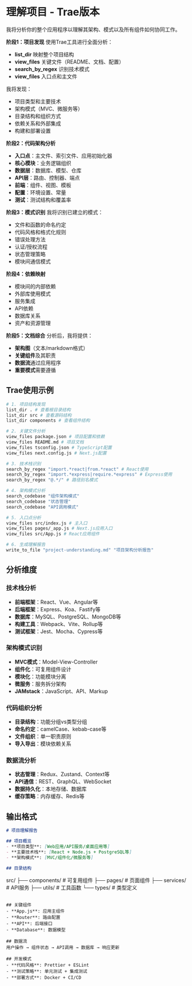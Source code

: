 # 理解项目 - Trae版本

我将分析你的整个应用程序以理解其架构、模式以及所有组件如何协同工作。

**阶段1：项目发现**
使用Trae工具进行全面分析：
- **list_dir** 映射整个项目结构
- **view_files** 关键文件（README、文档、配置）
- **search_by_regex** 识别技术模式
- **view_files** 入口点和主文件

我将发现：
- 项目类型和主要技术
- 架构模式（MVC、微服务等）
- 目录结构和组织方式
- 依赖关系和外部集成
- 构建和部署设置

**阶段2：代码架构分析**
- **入口点**：主文件、索引文件、应用初始化器
- **核心模块**：业务逻辑组织
- **数据层**：数据库、模型、仓库
- **API层**：路由、控制器、端点
- **前端**：组件、视图、模板
- **配置**：环境设置、常量
- **测试**：测试结构和覆盖率

**阶段3：模式识别**
我将识别已建立的模式：
- 文件和函数的命名约定
- 代码风格和格式化规则
- 错误处理方法
- 认证/授权流程
- 状态管理策略
- 模块间通信模式

**阶段4：依赖映射**
- 模块间的内部依赖
- 外部库使用模式
- 服务集成
- API依赖
- 数据库关系
- 资产和资源管理

**阶段5：文档综合**
分析后，我将提供：
- **架构图**（文本/markdown格式）
- **关键组件**及其职责
- **数据流**通过应用程序
- **重要模式**需要遵循

## Trae使用示例

```bash
# 1. 项目结构发现
list_dir . # 查看根目录结构
list_dir src # 查看源码结构
list_dir components # 查看组件结构

# 2. 关键文件分析
view_files package.json # 项目配置和依赖
view_files README.md # 项目文档
view_files tsconfig.json # TypeScript配置
view_files next.config.js # Next.js配置

# 3. 技术栈识别
search_by_regex "import.*react|from.*react" # React使用
search_by_regex "import.*express|require.*express" # Express使用
search_by_regex "@.*/" # 路径别名模式

# 4. 架构模式分析
search_codebase "组件架构模式"
search_codebase "状态管理"
search_codebase "API调用模式"

# 5. 入口点分析
view_files src/index.js # 主入口
view_files pages/_app.js # Next.js应用入口
view_files src/App.js # React应用组件

# 6. 生成理解报告
write_to_file "project-understanding.md" "项目架构分析报告"
```

## 分析维度

### 技术栈分析
- **前端框架**：React、Vue、Angular等
- **后端框架**：Express、Koa、Fastify等
- **数据库**：MySQL、PostgreSQL、MongoDB等
- **构建工具**：Webpack、Vite、Rollup等
- **测试框架**：Jest、Mocha、Cypress等

### 架构模式识别
- **MVC模式**：Model-View-Controller
- **组件化**：可复用组件设计
- **模块化**：功能模块分离
- **微服务**：服务拆分架构
- **JAMstack**：JavaScript、API、Markup

### 代码组织分析
- **目录结构**：功能分组vs类型分组
- **命名约定**：camelCase、kebab-case等
- **文件组织**：单一职责原则
- **导入导出**：模块依赖关系

### 数据流分析
- **状态管理**：Redux、Zustand、Context等
- **API通信**：REST、GraphQL、WebSocket
- **数据持久化**：本地存储、数据库
- **缓存策略**：内存缓存、Redis等

## 输出格式

```markdown
# 项目理解报告

## 项目概览
- **项目类型**: [Web应用/API服务/桌面应用等]
- **主要技术栈**: [React + Node.js + PostgreSQL等]
- **架构模式**: [MVC/组件化/微服务等]

## 目录结构
```
src/
├── components/     # 可复用组件
├── pages/         # 页面组件
├── services/      # API服务
├── utils/         # 工具函数
└── types/         # 类型定义
```

## 关键组件
- **App.js**: 应用主组件
- **Router**: 路由配置
- **API**: 后端接口
- **Database**: 数据模型

## 数据流
用户操作 → 组件状态 → API调用 → 数据库 → 响应更新

## 开发模式
- **代码风格**: Prettier + ESLint
- **测试策略**: 单元测试 + 集成测试
- **部署方式**: Docker + CI/CD
```